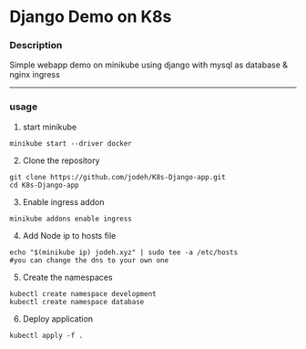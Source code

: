 <h1>Django Demo on K8s</h1>
<h3>Description</h3>
<p>Simple webapp demo on minikube using django with mysql as database & nginx ingress</p>
<hr>
<h3>usage</h3>

1. start minikube
```
minikube start --driver docker
```
2. Clone the repository
```
git clone https://github.com/jodeh/K8s-Django-app.git
cd K8s-Django-app
```
3. Enable ingress addon
```
minikube addons enable ingress
```
4. Add Node ip to hosts file
```
echo "$(minikube ip) jodeh.xyz" | sudo tee -a /etc/hosts
#you can change the dns to your own one 
```
5. Create the namespaces
```
kubectl create namespace development
kubectl create namespace database
```
6. Deploy application
```
kubectl apply -f .
```
